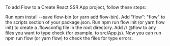 To add Flow to a Create React SSR App project, follow these steps:

Run npm install --save flow-bin (or yarn add flow-bin). Add "flow": "flow" to
the scripts section of your package.json. Run npm run flow init (or yarn flow
init) to create a .flowconfig file in the root directory. Add // @flow to any
files you want to type check (for example, to src/App.js). Now you can run npm
run flow (or yarn flow) to check the files for type errors.
